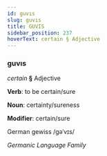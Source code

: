 ```yaml
---
id: guvıs
slug: guvıs
title: GUVIS
sidebar_position: 237
hoverText: certain § Adjective
---
```


### guvıs

*certain* **§** Adjective

**Verb**: to be certain/sure

**Noun**: certainty/sureness

**Modifier**: certain/sure

German gewiss /ɡəˈvɪs/

*Germanic Language Family*
